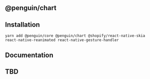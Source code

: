 ## @penguin/chart

## Installation

```shell
yarn add @penguin/core @penguin/chart @shopify/react-native-skia react-native-reanimated react-native-gesture-handler
```

## Documentation

## TBD
